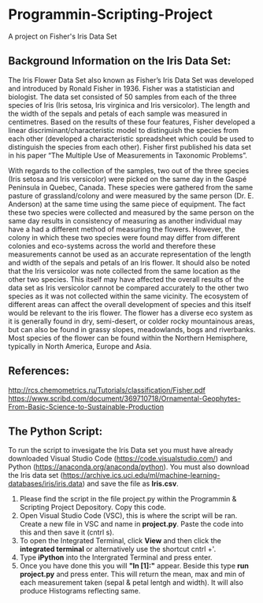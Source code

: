 # Programmin-Scripting-Project
A project on Fisher's Iris Data Set


## Background Information on the Iris Data Set:
The Iris Flower Data Set also known as Fisher’s Iris Data Set was developed and introduced by Ronald Fisher in 1936. Fisher was a statistician and biologist. The data set consisted of 50 samples from each of the three species of Iris (Iris setosa, Iris virginica and Iris versicolor). The length and the width of the sepals and petals of each sample was measured in centimetres. Based on the results of these four features, Fisher developed a linear discriminant/characteristic model to distinguish the species from each other (developed a characteristic spreadsheet which could be used to distinguish the species from each other).  Fisher first published his data set in his paper “The Multiple Use of Measurements in Taxonomic Problems”. 

With regards to the collection of the samples, two out of the three species (Iris setosa and Iris versicolor) were picked on the same day in the Gaspé Peninsula in Quebec, Canada.  These species were gathered from the same pasture of grassland/colony and were measured by the same person (Dr. E. Anderson) at the same time using the same piece of equipment. The fact these two species were collected and measured by the same person on the same day results in consistency of measuring as another individual may have a had a different method of measuring the flowers. However, the colony in which these two species were found may differ from different colonies and eco-systems across the world and therefore these measurements cannot be used as an accurate representation of the length and width of the sepals and petals of an Iris flower. It should also be noted that the Iris versicolor was note collected from the same location as the other two species. This itself may have affected the overall results of the data set as Iris versicolor cannot be compared accurately to the other two species as it was not collected within the same vicinity. The ecosystem of different areas can affect the overall development of species and this itself would be relevant to the iris flower. The flower has a diverse eco system as it is generally found in dry, semi-desert, or colder rocky mountainous areas, but can also be found in grassy slopes, meadowlands, bogs and riverbanks. Most species of the flower can be found within the Northern Hemisphere, typically in North America, Europe and Asia.




## References:
http://rcs.chemometrics.ru/Tutorials/classification/Fisher.pdf 
https://www.scribd.com/document/369710718/Ornamental-Geophytes-From-Basic-Science-to-Sustainable-Production 



## The Python Script:
To run the script to invesigate the Iris Data set you must have already downloaded Visual Studio Code (https://code.visualstudio.com/) and Python (https://anaconda.org/anaconda/python). You must also download the Iris data set (https://archive.ics.uci.edu/ml/machine-learning-databases/iris/iris.data) and save the file as **Iris.csv**.

1. Please find the script in the file project.py within the Programmin & Scripting Project Depository. Copy this code.
2. Open Visual Studio Code (VSC), this is where the script will be ran. Create a new file in VSC and name in **project.py**. Paste the code into this and then save it (cntrl s).
3. To open the Integrated Terminal, click **View** and then click the **integrated terminal** or alternatively use the shortcut cntrl +'.
4. Type **iPython** into the Intergrated Terminal and press enter.
5. Once you have done this you will **"In [1]:"** appear. Beside this type **run project.py** and press enter. This will return the mean, max and min of each measurement taken (sepal & petal lentgh and width). It will also produce Histograms reflecting same.
